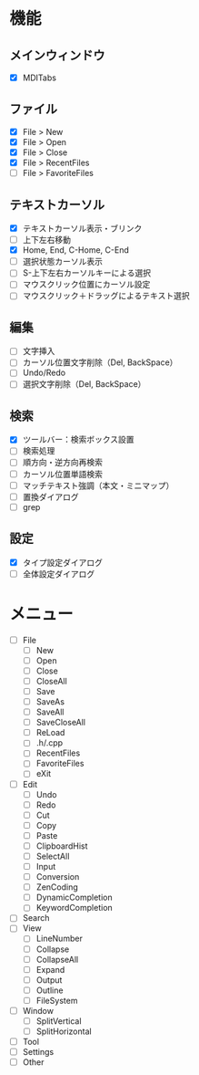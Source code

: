 # 機能
## メインウィンドウ
- [X] MDITabs

## ファイル
- [X] File > New
- [X] File > Open
- [X] File > Close
- [X] File > RecentFiles
- [ ] File > FavoriteFiles

## テキストカーソル
- [X] テキストカーソル表示・ブリンク
- [ ] 上下左右移動
- [X] Home, End, C-Home, C-End
- [ ] 選択状態カーソル表示
- [ ] S-上下左右カーソルキーによる選択
- [ ] マウスクリック位置にカーソル設定
- [ ] マウスクリック＋ドラッグによるテキスト選択

## 編集
- [ ] 文字挿入
- [ ] カーソル位置文字削除（Del, BackSpace）
- [ ] Undo/Redo
- [ ] 選択文字削除（Del, BackSpace）

## 検索
- [X] ツールバー：検索ボックス設置
- [ ] 検索処理
- [ ] 順方向・逆方向再検索
- [ ] カーソル位置単語検索
- [ ] マッチテキスト強調（本文・ミニマップ）
- [ ] 置換ダイアログ
- [ ] grep

## 設定
- [X] タイプ設定ダイアログ
- [ ] 全体設定ダイアログ

# メニュー
- [ ] File  
  - [ ] New  
  - [ ] Open  
  - [ ] Close
  - [ ] CloseAll
  - [ ] Save
  - [ ] SaveAs
  - [ ] SaveAll
  - [ ] SaveCloseAll
  - [ ] ReLoad
  - [ ] .h/.cpp
  - [ ] RecentFiles
  - [ ] FavoriteFiles
  - [ ] eXit
- [ ] Edit
  - [ ] Undo
  - [ ] Redo
  - [ ] Cut
  - [ ] Copy
  - [ ] Paste
  - [ ] ClipboardHist
  - [ ] SelectAll
  - [ ] Input
  - [ ] Conversion
  - [ ] ZenCoding
  - [ ] DynamicCompletion
  - [ ] KeywordCompletion
- [ ] Search
- [ ] View
  - [ ] LineNumber
  - [ ] Collapse
  - [ ] CollapseAll
  - [ ] Expand
  - [ ] Output
  - [ ] Outline
  - [ ] FileSystem
- [ ] Window
  - [ ] SplitVertical
  - [ ] SplitHorizontal
- [ ] Tool
- [ ] Settings
- [ ] Other
